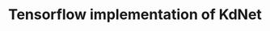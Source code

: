 ---
title: "Tensorflow implementation of KdNet"
collection: sideprojects
permalink: /sideprojects/kdnet
excerpt: 'This repo is a neat and precise implementation of KdNet (<em>Escape from Cells: Deep Kd-Networks for the Recognition of 3D Point Cloud Models</em>) in Tensorflow with Tensorpack.'
code: 'https://github.com/qq456cvb/KdNet-Tensorflow'
---